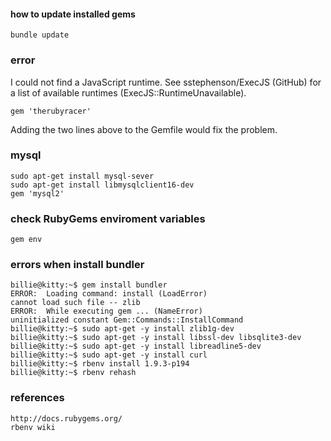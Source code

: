 #### how to update installed gems

    bundle update

### error

I could not find a JavaScript runtime. See sstephenson/ExecJS (GitHub) for a
list of available runtimes (ExecJS::RuntimeUnavailable).

    gem 'therubyracer'

Adding the two lines above to the Gemfile would fix the problem.

### mysql

    sudo apt-get install mysql-sever 
    sudo apt-get install libmysqlclient16-dev
    gem 'mysql2'

### check RubyGems enviroment variables

    gem env

### errors when install bundler

    billie@kitty:~$ gem install bundler
    ERROR:  Loading command: install (LoadError)
    cannot load such file -- zlib
    ERROR:  While executing gem ... (NameError)
    uninitialized constant Gem::Commands::InstallCommand
    billie@kitty:~$ sudo apt-get -y install zlib1g-dev
    billie@kitty:~$ sudo apt-get -y install libssl-dev libsqlite3-dev 
    billie@kitty:~$ sudo apt-get -y install libreadline5-dev
    billie@kitty:~$ sudo apt-get -y install curl
    billie@kitty:~$ rbenv install 1.9.3-p194
    billie@kitty:~$ rbenv rehash 

### references 

    http://docs.rubygems.org/
    rbenv wiki


